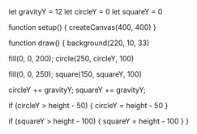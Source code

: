 let gravityY = 12
let circleY = 0
let squareY = 0

function setup() {
  createCanvas(400, 400)
}

function draw() {
  background(220, 10, 33)
  
  fill(0, 0, 200);
  circle(250, circleY, 100)
  
  fill(0, 0, 250);
  square(150, squareY, 100)
  
  circleY += gravityY;
  squareY += gravityY;
  
  
  if (circleY > height - 50) {
    circleY = height - 50
  }
  
  if (squareY > height - 100) {
    squareY = height - 100
  }
}
